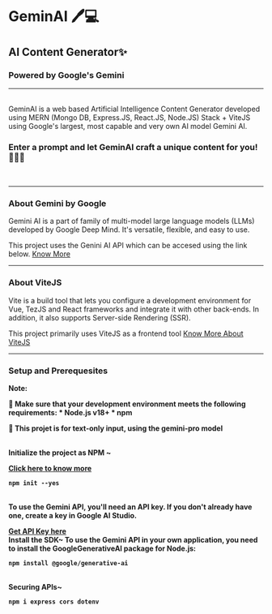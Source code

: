 # GeminAI 🖊️💻
## AI Content Generator✨
### Powered by Google's Gemini
<hr><br>
GeminAI is a web based Artificial Intelligence Content Generator developed using MERN (Mongo DB, Express.JS, React.JS, Node.JS) Stack + ViteJS using Google's largest, most capable and very own AI model Gemini AI.

### Enter a prompt and let GeminAI craft a unique content for you! 👩🏽‍💻
<br>
<hr>

### About Gemini by Google
Gemini AI is a part of family of multi-model large language models (LLMs) developed by Google Deep Mind. It's versatile, flexible, and easy to use.

This project uses the Genini AI API which can be accesed using the link below.
[Know More](https://ai.google.dev/)
<br>
<hr>

### About ViteJS
Vite is a build tool that lets you configure a development environment for Vue, TezJS and React frameworks and integrate it with other back-ends. In addition, it also supports Server-side Rendering (SSR).

This project primarily uses ViteJS as a frontend tool
[Know More About ViteJS](https://vitejs.dev/)
<br>
<hr>

### Setup and Prerequesites

<b>Note: 

🔴 Make sure that your development environment meets the following requirements: * Node.js v18+ * npm

🔴 This projet is for text-only input, using the gemini-pro model
<b>

<br>
Initialize the project as NPM ~

[Click here to know more](https://www.npmjs.com/)
```
npm init --yes
```
<br>
To use the Gemini API, you'll need an API key. If you don't already have one, create a key in Google AI Studio.

[Get API Key here](https://aistudio.google.com/app/apikey)
<br>
Install the SDK~
To use the Gemini API in your own application, you need to install the GoogleGenerativeAI package for Node.js:
```
npm install @google/generative-ai
```
<br>
Securing APIs~

```
npm i express cors dotenv
```
<br>
